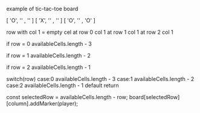 example of tic-tac-toe board

[ 'O', '' , ''  ] 
[ 'X', '' , ''  ] 
[ 'O', '' , 'O' ]

row with col 1 = empty cel at row 0 col 1
                           at row 1 col 1
                           at row 2 col 1
<!-- using if else -->
if row = 0
    availableCells.length - 3

if row = 1
    availableCells.length - 2

if row = 2
    availableCells.length - 1

<!-- using switch case -->
switch(row)
    case:0
    availableCells.length - 3
    case:1
    availableCells.length - 2
    case:2
    availableCells.length - 1
    default
    return

const selectedRow = availableCells.length - row;
board[selectedRow][column].addMarker(player);